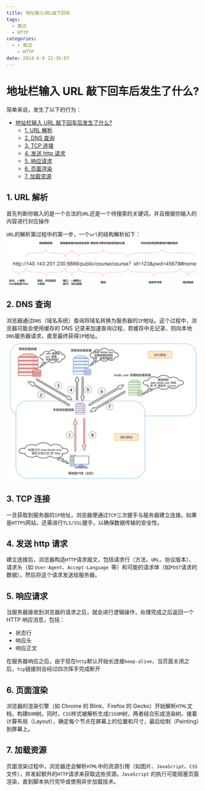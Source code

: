 ```yaml
---
title: 地址输入URL敲下回车
tags:
  - 面试
  - HTTP
categories:
  - - 面试
    - HTTP
date: 2024-6-9 22:36:07
---
```


<!-- @format -->

# 地址栏输入 URL 敲下回车后发生了什么?

简单来说，发生了以下的行为：

- [地址栏输入 URL 敲下回车后发生了什么?](#地址栏输入-url-敲下回车后发生了什么)
  - [1. URL 解析](#1-url-解析)
  - [2. DNS 查询](#2-dns-查询)
  - [3. TCP 连接](#3-tcp-连接)
  - [4. 发送 http 请求](#4-发送-http-请求)
  - [5. 响应请求](#5-响应请求)
  - [6. 页面渲染](#6-页面渲染)
  - [7. 加载资源](#7-加载资源)

## 1. URL 解析

首先判断你输入的是一个合法的`URL`还是一个待搜索的关键词，并且根据你输入的内容进行对应操作

`URL`的解析第过程中的第一步，一个`url`的结构解析如下：
![URL 解析](../images/blog-2024-06-09-22-38-29.png)

## 2. DNS 查询

浏览器通过`DNS`（域名系统）查询将域名转换为服务器的`IP`地址。这个过程中，浏览器可能会使用缓存的 DNS 记录来加速查询过程，若缓存中无记录，则向本地`DNS`服务器请求，直至最终获得`IP`地址。
![ DNS 查询](../images/blog-2024-06-09-22-45-35.png)

## 3. TCP 连接

一旦获取到服务器的`IP`地址，浏览器便通过`TCP`三次握手与服务器建立连接。如果是`HTTPS`网站，还需进行`TLS/SSL`握手，以确保数据传输的安全性。

## 4. 发送 http 请求

建立连接后，浏览器构造`HTTP`请求报文，包括请求行（方法、`URL`、协议版本）、请求头（如 `User-Agent`、`Accept-Language `等）和可能的请求体（如`POST`请求的数据）。然后将这个请求发送给服务器。

## 5. 响应请求

当服务器接收到浏览器的请求之后，就会进行逻辑操作，处理完成之后返回一个 HTTP 响应消息，包括：

- 状态行
- 响应头
- 响应正文

在服务器响应之后，由于现在`http`默认开始长连接`keep-alive`，当页面关闭之后，`tcp`链接则会经过四次挥手完成断开

## 6. 页面渲染

浏览器的渲染引擎（如 Chrome 的 Blink、Firefox 的 Gecko）开始解析`HTML`文档，构建`DOM`树。同时，`CSS`样式被解析生成`CSSOM`树，两者结合形成渲染树。接着计算布局（Layout），确定每个节点在屏幕上的位置和尺寸，最后绘制（Painting）到屏幕上。

## 7. 加载资源

页面渲染过程中，浏览器还会解析`HTML`中的资源引用（如图片、`JavaScript`、`CSS` 文件），并发起额外的`HTTP`请求来获取这些资源。`JavaScript` 的执行可能阻塞页面渲染，直到脚本执行完毕或使用异步加载技术。

<!-- @format -->
